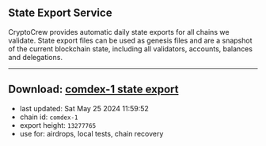 ## State Export Service
CryptoCrew provides automatic daily state exports for all chains we validate. State export files can be used as genesis files and are a snapshot of the current blockchain state, including all validators, accounts, balances and delegations.

---
**Download: [comdex-1 state export](https://dl-eu2.ccvalidators.com/SERVICE/comdex/comdex-1_export_13277765.json)**
---

- last updated: Sat May 25 2024 11:59:52
- chain id: `comdex-1`
- export height: `13277765`
- use for: airdrops, local tests, chain recovery
